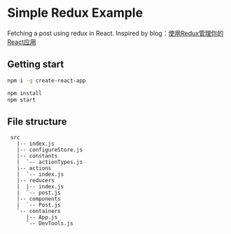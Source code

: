 # Simple Redux Example
Fetching a post using redux in React.
Inspired by blog：[使用Redux管理你的React应用](https://github.com/matthew-sun/blog/issues/18)

## Getting start
``` bash
npm i -g create-react-app

npm install
npm start
```

## File structure
```
 src
   |-- index.js
   |-- configureStore.js
   |-- constants
   |  `-- actionTypes.js  
   |-- actions
   |  `-- index.js
   |-- reducers
   |  |-- index.js
   |  `-- post.js
   |-- components
   |  `-- Post.js
   `-- containers
      |-- App.js
      `-- DevTools.js
   
```

